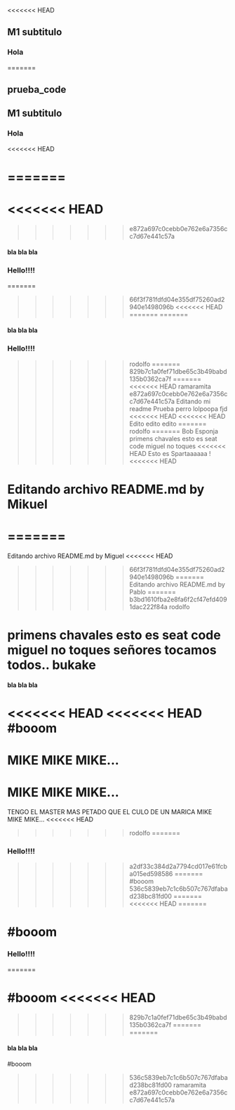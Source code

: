 <<<<<<< HEAD
## M1 subtitulo
### Hola
=======




































## prueba_code
## M1 subtitulo
### Hola
<<<<<<< HEAD








=======
=======
<<<<<<< HEAD
=======
>>>>>>> e872a697c0cebb0e762e6a7356cc7d67e441c57a
#### bla bla bla
### Hello!!!!
=======
>>>>>>> 66f3f781fdfd04e355df75260ad2940e1498096b
<<<<<<< HEAD
=======
=======
#### bla bla bla
### Hello!!!!
>>>>>>> rodolfo
=======
>>>>>>> 829b7c1a0fef71dbe65c3b49babd135b0362ca7f
=======
<<<<<<< HEAD
>>>>>>> ramaramita
>>>>>>> e872a697c0cebb0e762e6a7356cc7d67e441c57a
Editando mi readme
Prueba perro
lolpoopa
fjd
<<<<<<< HEAD
<<<<<<< HEAD
Edito edito edito
=======
>>>>>>> rodolfo
=======
Bob Esponja
primens
chavales esto es seat code
miguel no toques
<<<<<<< HEAD
Esto es Spartaaaaaa !
<<<<<<< HEAD

Editando archivo README.md by Mikuel
=======
=======
=======

Editando archivo README.md by Miguel
<<<<<<< HEAD
>>>>>>> 66f3f781fdfd04e355df75260ad2940e1498096b
=======
Editando archivo README.md by Pablo
=======
>>>>>>> b3bd1610fba2e8fa6f2cf47efd4091dac222f84a
>>>>>>> rodolfo

primens
chavales esto es seat code
miguel no toques
señores tocamos todos.. bukake
=======
#### bla bla bla

<<<<<<< HEAD
<<<<<<< HEAD
#booom
=======

MIKE MIKE MIKE...
=======
MIKE MIKE MIKE...
=======
TENGO EL MASTER MAS PETADO QUE EL CULO DE UN MARICA
MIKE MIKE MIKE...
<<<<<<< HEAD
>>>>>>> rodolfo
=======
### Hello!!!!
>>>>>>> a2df33c384d2a7794cd017e61fcba015ed598586
=======
#booom
>>>>>>> 536c5839eb7c1c6b507c767dfabad238bc81fd00
=======
<<<<<<< HEAD
=======

#booom
=======
### Hello!!!!
=======

#booom
<<<<<<< HEAD
=======
>>>>>>> 829b7c1a0fef71dbe65c3b49babd135b0362ca7f
=======
=======
#### bla bla bla

#booom
>>>>>>> 536c5839eb7c1c6b507c767dfabad238bc81fd00
>>>>>>> ramaramita
>>>>>>> e872a697c0cebb0e762e6a7356cc7d67e441c57a
